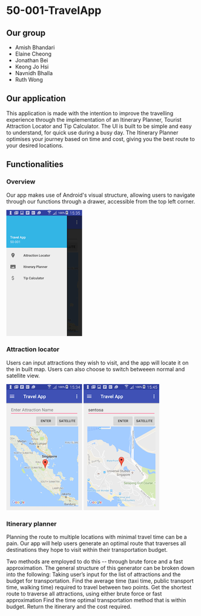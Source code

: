 # 50-001-TravelApp
## Our group
- Amish Bhandari
- Elaine Cheong
- Jonathan Bei
- Keong Jo Hsi
- Navnidh Bhalla
- Ruth Wong

## Our application
This application is made with the intention to improve the travelling experience through the implementation of an Itinerary Planner, Tourist Attraction Locator and Tip Calculator. The UI is built to be simple and easy to understand, for quick use during a busy day. The Itinerary Planner optimises your journey based on time and cost, giving you the best route to your desired locations. 
  
## Functionalities
### Overview
Our app makes use of Android's visual structure, allowing users to navigate through our functions through a drawer, accessible from the top left corner. 
  
![overview](https://github.com/amish995/50-001-TravelApp/blob/master/screenshots/App%20Drawer.png)
  
### Attraction locator 
Users can input attractions they wish to visit, and the app will locate it on the in built map. Users can also choose to switch betweeen normal and satellite view. 
  
![overview](https://github.com/amish995/50-001-TravelApp/blob/master/screenshots/Attraction%20Locator-1.png)
![overview](https://github.com/amish995/50-001-TravelApp/blob/master/screenshots/Attraction%20Locator-2.png)

### Itinerary planner
Planning the route to multiple locations with minimal travel time can be a pain. Our app will help users generate an optimal route that traverses all destinations they hope to visit within their transportation budget. 

Two methods are employed to do this -- through brute force and a fast approximation. 
The general structure of this generator can be broken down into the following: 
Taking user’s input for the list of attractions and the budget for transportation. 
Find the average time (taxi time, public transport time, walking time) required to travel between two points. 
Get the shortest route to traverse all attractions, using either brute force or fast approximation
Find the time optimal transportation method that is within budget. 
Return the itinerary and the cost required. 


